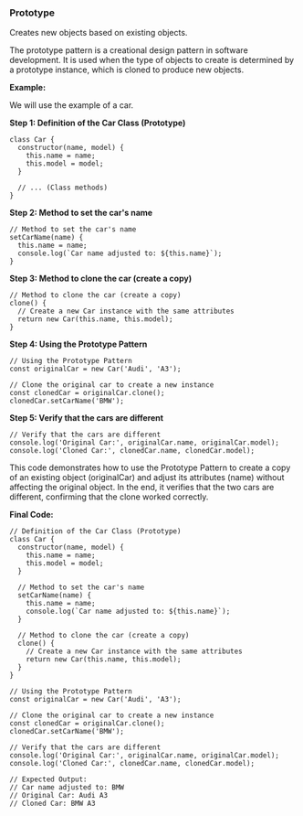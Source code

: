 ### Prototype

Creates new objects based on existing objects.

The prototype pattern is a creational design pattern in software development. It is used when the type of objects to create is determined by a prototype instance, which is cloned to produce new objects.

**Example:**

We will use the example of a car.

**Step 1: Definition of the Car Class (Prototype)**

```
class Car {
  constructor(name, model) {
    this.name = name;
    this.model = model;
  }

  // ... (Class methods)
}
```

**Step 2: Method to set the car's name**

```
// Method to set the car's name
setCarName(name) {
  this.name = name;
  console.log(`Car name adjusted to: ${this.name}`);
}
```

**Step 3: Method to clone the car (create a copy)**

```
// Method to clone the car (create a copy)
clone() {
  // Create a new Car instance with the same attributes
  return new Car(this.name, this.model);
}
```

**Step 4: Using the Prototype Pattern**

```
// Using the Prototype Pattern
const originalCar = new Car('Audi', 'A3');

// Clone the original car to create a new instance
const clonedCar = originalCar.clone();
clonedCar.setCarName('BMW');
```

**Step 5: Verify that the cars are different**

```
// Verify that the cars are different
console.log('Original Car:', originalCar.name, originalCar.model);
console.log('Cloned Car:', clonedCar.name, clonedCar.model);
```

This code demonstrates how to use the Prototype Pattern to create a copy of an existing object (originalCar) and adjust its attributes (name) without affecting the original object. In the end, it verifies that the two cars are different, confirming that the clone worked correctly.

**Final Code:**

```
// Definition of the Car Class (Prototype)
class Car {
  constructor(name, model) {
    this.name = name;
    this.model = model;
  }

  // Method to set the car's name
  setCarName(name) {
    this.name = name;
    console.log(`Car name adjusted to: ${this.name}`);
  }

  // Method to clone the car (create a copy)
  clone() {
    // Create a new Car instance with the same attributes
    return new Car(this.name, this.model);
  }
}

// Using the Prototype Pattern
const originalCar = new Car('Audi', 'A3');

// Clone the original car to create a new instance
const clonedCar = originalCar.clone();
clonedCar.setCarName('BMW');

// Verify that the cars are different
console.log('Original Car:', originalCar.name, originalCar.model);
console.log('Cloned Car:', clonedCar.name, clonedCar.model);

// Expected Output:
// Car name adjusted to: BMW
// Original Car: Audi A3
// Cloned Car: BMW A3
```
